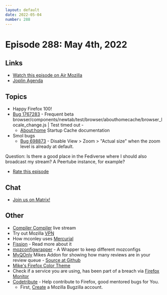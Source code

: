 ```yaml
---
layout: default
date: 2022-05-04
number: 288
---
```


# Episode 288: May 4th, 2022

## Links
* [Watch this episode on Air Mozilla](https://mzl.la/joy-of-coding-2022-05-04)
* [Joplin Agenda](https://mikeconley.ca/joc/agendas/Episode-0288.html)

## Topics
* Happy Firefox 100!
* [Bug 1767283](https://bugzilla.mozilla.org/show_bug.cgi?id=1767283) - Frequent beta browser/components/newtab/test/browser/abouthomecache/browser_locale_change.js | Test timed out -
  - [About:home](https://firefox-source-docs.mozilla.org/browser/components/newtab/docs/v2-system-addon/about_home_startup_cache.html) Startup Cache documentation
* Smol bugs
  - [Bug 698873](https://bugzilla.mozilla.org/show_bug.cgi?id=698873) - Disable View > Zoom > "Actual size" when the zoom level is already at default.

Question: Is there a good place in the Fediverse where I should also broadcast my stream? A Peertube instance, for example?

* [Rate this episode](https://forms.gle/4SMJAbXD3r9VJ61o9)

## Chat
* [Join us on Matrix!](https://matrix.to/#/!enWuAmKDOEEPYejXRk:mozilla.org?via=mozilla.org&via=raim.ist)

## Other
* [Compiler Compiler](https://www.twitch.tv/codehag) live stream
* Try out Mozilla [VPN](https://vpn.mozilla.org/)
* How mconley uses [Mercurial](https://mikeconley.github.io/documents/How_mconley_uses_Mercurial_for_Mozilla_code)
* [Fission](https://firefox-source-docs.mozilla.org/dom/dom/Fission.html) - Read more about it
* [mozconfigwrapper](https://github.com/ahal/mozconfigwrapper) - A Wrapper to keep different mozconfigs
* [MyQOnly](https://addons.mozilla.org/en-US/firefox/addon/myqonly/) Mikes Addon for showing how many reviews are in your review queue - [Source at Github](https://github.com/mikeconley/myqonly)
* [Mike's Firefox Color Theme](https://addons.mozilla.org/en-US/firefox/addon/electricbluegaloo/)
* Check if a service you are using, has been part of a breach via [Firefox Monitor](https://monitor.firefox.com/breaches)
* [Codetribute](https://codetribute.mozilla.org/) - Help contribute to Firefox, good mentored bugs for You.
  - First, [Create](https://bugzilla.mozilla.org/createaccount.cgi) a Mozilla Bugzilla account.


